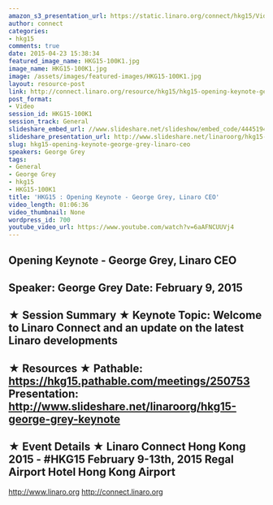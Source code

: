 ```yaml
---
amazon_s3_presentation_url: https://static.linaro.org/connect/hkg15/Videos/02-09-Monday/HKG15-100K1.pdf
author: connect
categories:
- hkg15
comments: true
date: 2015-04-23 15:38:34
featured_image_name: HKG15-100K1.jpg
image_name: HKG15-100K1.jpg
image: /assets/images/featured-images/HKG15-100K1.jpg
layout: resource-post
link: http://connect.linaro.org/resource/hkg15/hkg15-opening-keynote-george-grey-linaro-ceo/
post_format:
- Video
session_id: HKG15-100K1
session_track: General
slideshare_embed_url: //www.slideshare.net/slideshow/embed_code/44451942
slideshare_presentation_url: http://www.slideshare.net/linaroorg/hkg15-george-grey-keynote
slug: hkg15-opening-keynote-george-grey-linaro-ceo
speakers: George Grey
tags:
- General
- George Grey
- hkg15
- HKG15-100K1
title: 'HKG15 : Opening Keynote - George Grey, Linaro CEO'
video_length: 01:06:36
video_thumbnail: None
wordpress_id: 700
youtube_video_url: https://www.youtube.com/watch?v=6aAFNCUUVj4
---
```


Opening Keynote - George Grey, Linaro CEO
---------------------------------------------------
Speaker: George Grey
Date: February 9, 2015
---------------------------------------------------
★ Session Summary ★
Keynote Topic: Welcome to Linaro Connect and an update on the latest Linaro developments
--------------------------------------------------
★ Resources ★
Pathable:  https://hkg15.pathable.com/meetings/250753
Presentation:  http://www.slideshare.net/linaroorg/hkg15-george-grey-keynote
---------------------------------------------------
★ Event Details ★
Linaro Connect Hong Kong 2015 - #HKG15
February 9-13th, 2015
Regal  Airport Hotel Hong Kong Airport
---------------------------------------------------
http://www.linaro.org
http://connect.linaro.org

